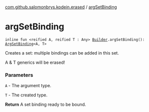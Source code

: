 [com.github.salomonbrys.kodein.erased](index.md) / [argSetBinding](.)

# argSetBinding

`inline fun <reified A, reified T : Any> `[`Builder`](../com.github.salomonbrys.kodein/-kodein/-builder/index.md)`.argSetBinding(): `[`ArgSetBinding`](../com.github.salomonbrys.kodein.bindings/-arg-set-binding/index.md)`<A, T>`

Creates a set: multiple bindings can be added in this set.

A &amp; T generics will be erased!

### Parameters

`A` - The argument type.

`T` - The created type.

**Return**
A set binding ready to be bound.

